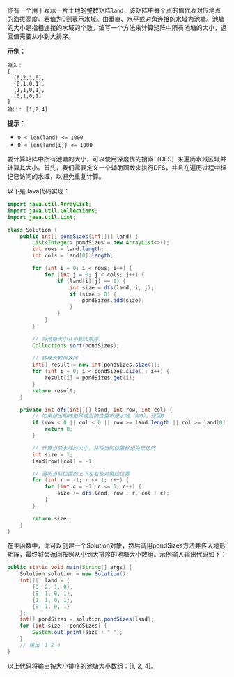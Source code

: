 你有一个用于表示一片土地的整数矩阵`land`，该矩阵中每个点的值代表对应地点的海拔高度。若值为0则表示水域。由垂直、水平或对角连接的水域为池塘。池塘的大小是指相连接的水域的个数。编写一个方法来计算矩阵中所有池塘的大小，返回值需要从小到大排序。

**示例：**

```
输入：
[
  [0,2,1,0],
  [0,1,0,1],
  [1,1,0,1],
  [0,1,0,1]
]
输出： [1,2,4]
```

**提示：**

- `0 < len(land) <= 1000`
- `0 < len(land[i]) <= 1000`





要计算矩阵中所有池塘的大小，可以使用深度优先搜索（DFS）来遍历水域区域并计算其大小。首先，我们需要定义一个辅助函数来执行DFS，并且在遍历过程中标记已访问的水域，以避免重复计算。

以下是Java代码实现：

```java
import java.util.ArrayList;
import java.util.Collections;
import java.util.List;

class Solution {
    public int[] pondSizes(int[][] land) {
        List<Integer> pondSizes = new ArrayList<>();
        int rows = land.length;
        int cols = land[0].length;

        for (int i = 0; i < rows; i++) {
            for (int j = 0; j < cols; j++) {
                if (land[i][j] == 0) {
                    int size = dfs(land, i, j);
                    if (size > 0) {
                        pondSizes.add(size);
                    }
                }
            }
        }

        // 将池塘大小从小到大排序
        Collections.sort(pondSizes);
        
        // 转换为数组返回
        int[] result = new int[pondSizes.size()];
        for (int i = 0; i < pondSizes.size(); i++) {
            result[i] = pondSizes.get(i);
        }
        return result;
    }

    private int dfs(int[][] land, int row, int col) {
        // 如果超出矩阵边界或当前位置不是水域（非0），返回0
        if (row < 0 || col < 0 || row >= land.length || col >= land[0].length || land[row][col] != 0) {
            return 0;
        }

        // 计算当前水域的大小，并将当前位置标记为已访问
        int size = 1;
        land[row][col] = -1;

        // 遍历当前位置的上下左右及对角线位置
        for (int r = -1; r <= 1; r++) {
            for (int c = -1; c <= 1; c++) {
                size += dfs(land, row + r, col + c);
            }
        }

        return size;
    }
}
```

在主函数中，你可以创建一个Solution对象，然后调用pondSizes方法并传入地形矩阵，最终将会返回按照从小到大排序的池塘大小数组。示例输入输出代码如下：

```java
public static void main(String[] args) {
    Solution solution = new Solution();
    int[][] land = {
        {0, 2, 1, 0},
        {0, 1, 0, 1},
        {1, 1, 0, 1},
        {0, 1, 0, 1}
    };
    int[] pondSizes = solution.pondSizes(land);
    for (int size : pondSizes) {
        System.out.print(size + " ");
    }
    // 输出：1 2 4
}
```

以上代码将输出按大小排序的池塘大小数组：[1, 2, 4]。